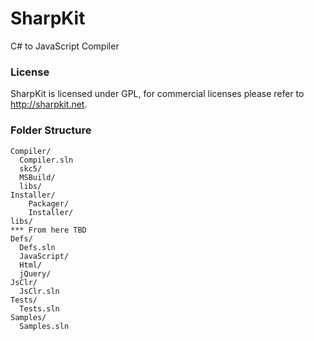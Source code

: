 SharpKit
========

C# to JavaScript Compiler

### License
SharpKit is licensed under GPL, for commercial licenses please refer to http://sharpkit.net.

### Folder Structure
```
Compiler/
  Compiler.sln
  skc5/
  MSBuild/
  libs/
Installer/
    Packager/
    Installer/
libs/
*** From here TBD
Defs/
  Defs.sln
  JavaScript/
  Html/
  jQuery/
JsClr/
  JsClr.sln
Tests/
  Tests.sln
Samples/
  Samples.sln
```
